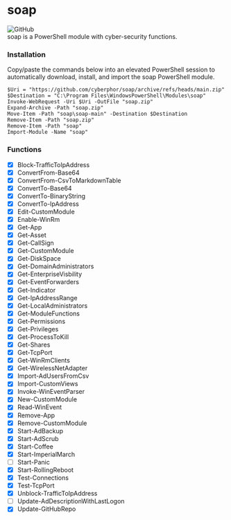 # soap
![GitHub](https://img.shields.io/github/license/cyberphor/soap)  
soap is a PowerShell module with cyber-security functions.

### Installation
Copy/paste the commands below into an elevated PowerShell session to automatically download, install, and import the soap PowerShell module.
```pwsh
$Uri = "https://github.com/cyberphor/soap/archive/refs/heads/main.zip"
$Destination = "C:\Program Files\WindowsPowerShell\Modules\soap"
Invoke-WebRequest -Uri $Uri -OutFile "soap.zip"
Expand-Archive -Path "soap.zip"
Move-Item -Path "soap\soap-main" -Destination $Destination
Remove-Item -Path "soap.zip"
Remove-Item -Path "soap"
Import-Module -Name "soap"
```

### Functions
- [x] Block-TrafficToIpAddress
- [x] ConvertFrom-Base64
- [x] ConvertFrom-CsvToMarkdownTable
- [x] ConvertTo-Base64
- [x] ConvertTo-BinaryString
- [x] ConvertTo-IpAddress
- [x] Edit-CustomModule
- [x] Enable-WinRm
- [x] Get-App
- [x] Get-Asset
- [x] Get-CallSign
- [x] Get-CustomModule
- [x] Get-DiskSpace
- [x] Get-DomainAdministrators
- [x] Get-EnterpriseVisbility
- [x] Get-EventForwarders
- [x] Get-Indicator
- [x] Get-IpAddressRange
- [x] Get-LocalAdministrators
- [x] Get-ModuleFunctions
- [x] Get-Permissions
- [x] Get-Privileges
- [x] Get-ProcessToKill
- [x] Get-Shares
- [x] Get-TcpPort
- [x] Get-WinRmClients
- [x] Get-WirelessNetAdapter
- [x] Import-AdUsersFromCsv
- [x] Import-CustomViews
- [x] Invoke-WinEventParser
- [x] New-CustomModule
- [x] Read-WinEvent
- [x] Remove-App
- [x] Remove-CustomModule
- [x] Start-AdBackup
- [x] Start-AdScrub
- [x] Start-Coffee
- [x] Start-ImperialMarch
- [ ] Start-Panic
- [x] Start-RollingReboot
- [x] Test-Connections
- [x] Test-TcpPort
- [x] Unblock-TrafficToIpAddress
- [ ] Update-AdDescriptionWithLastLogon
- [x] Update-GitHubRepo